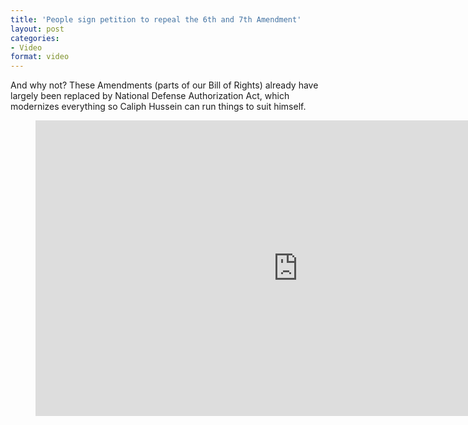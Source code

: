 ```yaml
---
title: 'People sign petition to repeal the 6th and 7th Amendment'
layout: post
categories:
- Video
format: video
---
```


And why not? These Amendments (parts of our Bill of Rights) already have largely been replaced by National Defense Authorization Act, which modernizes everything so Caliph Hussein can run things to suit himself.

<figure class="wp-block-embed-youtube wp-block-embed is-type-video is-provider-youtube wp-embed-aspect-16-9 wp-has-aspect-ratio"><div class="wp-block-embed__wrapper"><iframe allowfullscreen="" frameborder="0" height="473" loading="lazy" src="https://www.youtube.com/embed/ApskzEmCX9I?feature=oembed" width="840"></iframe></div></figure>